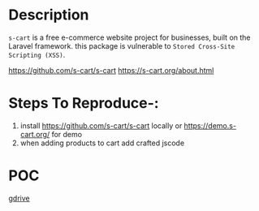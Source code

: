 # Description

`s-cart` is a free e-commerce website project for businesses, built on the Laravel framework. this package is vulnerable to `Stored Cross-Site Scripting (XSS)`.

https://github.com/s-cart/s-cart
https://s-cart.org/about.html

# Steps To Reproduce-:  

1) install https://github.com/s-cart/s-cart locally or https://demo.s-cart.org/ for demo
2) when adding products to cart add crafted jscode 

  
# POC
  [gdrive](https://drive.google.com/file/d/1E7AE7EFPTiiEEj8jAKvVAumWKu4PRs0L/view?usp=sharing)
